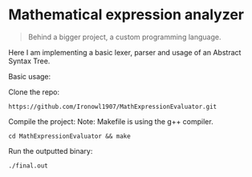# Mathematical expression analyzer
> Behind a bigger project, a custom programming language.

Here I am implementing a basic lexer, parser and usage of an Abstract Syntax Tree.


Basic usage:

Clone the repo:
```
https://github.com/Ironowl1907/MathExpressionEvaluator.git
```
Compile the project:
Note: Makefile is using the g++ compiler.
```
cd MathExpressionEvaluator && make
```
Run the outputted binary:
```
./final.out
```
